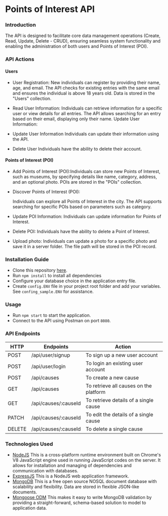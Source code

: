 # Points of Interest API

### Introduction

The API is designed to facilitate core data management operations (Create, Read, Update, Delete - CRUD), ensuring seamless system functionality and enabling the administration of both users and Points of Interest (POI).

### API Actions

#### Users

- User Registration:
  New individuals can register by providing their name, age, and email.
  The API checks for existing entries with the same email and ensures the individual is above 18 years old.
  Data is stored in the "Users" collection.

- Read User Information:
  Individuals can retrieve information for a specific user or view details for all entries.
  The API allows searching for an entry based on their email, displaying only their name.
  Update User Information:

- Update User Information
  Individuals can update their information using the API.

- Delete User
  Individuals have the ability to delete their account.

#### Points of Interest (POI)

- Add Points of Interest (POI):Individuals can store new Points of Interest, such as museums, by specifying details like name, category, address, and an optional photo. POIs are stored in the "POIs" collection.

- Discover Points of Interest (POI):

  Individuals can explore all Points of Interest in the city.
  The API supports searching for specific POIs based on parameters such as category.

- Update POI Information:
  Individuals can update information for Points of Interest.

- Delete POI:
  Individuals have the ability to delete a Point of Interest.

- Upload photo:
  Individuals can update a photo for a specific photo and save it in a server folder. The file path will be stored in the POI record.

### Installation Guide

- Clone this repository [here](https://github.com/blackdevelopa/ProjectSupport.git).
- Run `npm install` to install all dependencies
- Configure your database choice in the application entry file.
- Create `config.ENV` file in your project root folder and add your variables. See `confing_sample.ENV` for assistance.

### Usage

- Run `npm start` to start the application.
- Connect to the API using Postman on port `8080`.

### API Endpoints

| HTTP   | Endpoints            | Action                                 |
| ------ | -------------------- | -------------------------------------- |
| POST   | /api/user/signup     | To sign up a new user account          |
| POST   | /api/user/login      | To login an existing user account      |
| POST   | /api/causes          | To create a new cause                  |
| GET    | /api/causes          | To retrieve all causes on the platform |
| GET    | /api/causes/:causeId | To retrieve details of a single cause  |
| PATCH  | /api/causes/:causeId | To edit the details of a single cause  |
| DELETE | /api/causes/:causeId | To delete a single cause               |

### Technologies Used

- [NodeJS](https://nodejs.org/) This is a cross-platform runtime environment built on Chrome's V8 JavaScript engine used in running JavaScript codes on the server. It allows for installation and managing of dependencies and communication with databases.
- [ExpressJS](https://www.expresjs.org/) This is a NodeJS web application framework.
- [MongoDB](https://www.mongodb.com/) This is a free open source NOSQL document database with scalability and flexibility. Data are stored in flexible JSON-like documents.
- [Mongoose ODM](https://mongoosejs.com/) This makes it easy to write MongoDB validation by providing a straight-forward, schema-based solution to model to application data.
